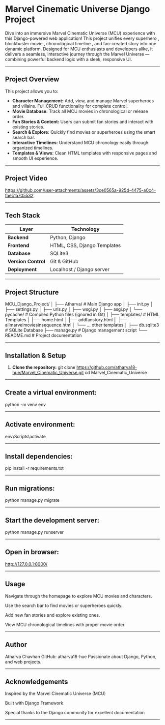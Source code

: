 
#  Marvel Cinematic Universe Django Project  


Dive into an immersive Marvel Cinematic Universe (MCU) experience with this Django-powered web application!
This project unifies every superhero , blockbuster movie , chronological timeline , and fan-created story  into one dynamic platform.
Designed for MCU enthusiasts and developers alike, it delivers a seamless, interactive journey through the Marvel Universe — combining powerful backend logic with a sleek, responsive UI.

------------------------------------------------------------------------------------------------

##  Project Overview

This project allows you to:

- **Character Management:** Add, view, and manage Marvel superheroes and villains. Full CRUD functionality for complete control.
- **Movie Database:** Track all MCU movies in chronological or release order.
- **Fan Stories & Content:** Users can submit fan stories and interact with existing stories.
- **Search & Explore:** Quickly find movies or superheroes using the smart search bar.
- **Interactive Timelines:** Understand MCU chronology easily through organized timelines.
- **Templates & Views:** Clean HTML templates with responsive pages and smooth UI experience.

------------------------------------------------------------------------------------------------
## Project Video

https://github.com/user-attachments/assets/3ce0565a-925d-4475-a0c4-faec1a705532

------------------------------

##  Tech Stack

| Layer            | Technology                    |
|-----------------|-------------------------------|
| **Backend**      | Python, Django               |
| **Frontend**     | HTML, CSS, Django Templates  |
| **Database**     | SQLite3                       |
| **Version Control** | Git & GitHub                |
| **Deployment**   | Localhost / Django server     |

-------------------------------------------------------------------------------------------

##  Project Structure

MCU_Django_Project/
│
├── Atharva/ # Main Django app
│ ├── init.py
│ ├── settings.py
│ ├── urls.py
│ ├── wsgi.py
│ ├── asgi.py
│ └── pycache/ # Compiled Python files (ignored in Git)
│
├── templates/ # HTML Templates
│ ├── home.html
│ ├── addfanstory.html
│ ├── allmarvelmoviesinsequence.html
│ └── ... other templates
│
├── db.sqlite3 # SQLite Database
├── manage.py # Django management script
└── README.md # Project documentation

------------------------------------------------------------------------------------------------

##  Installation & Setup

1. **Clone the repository:**
git clone https://github.com/atharva18-hue/Marvel_Cinematic_Universe.git
cd Marvel_Cinematic_Universe

------------------------------------------------------------------------------------------------

## Create a virtual environment:
python -m venv env

------------------------------------------------------------------------------------------------

## Activate environment:
env\Scripts\activate

------------------------------------------------------------------------------------------------

## Install dependencies:
pip install -r requirements.txt

------------------------------------------------------------------------------------------------

## Run migrations:
python manage.py migrate

------------------------------------------------------------------------------------------------

## Start the development server:
python manage.py runserver

------------------------------------------------------------------------------------------------

## Open in browser:
http://127.0.0.1:8000/

------------------------------------------------------------------------------------------------
## Usage
Navigate through the homepage to explore MCU movies and characters.

Use the search bar to find movies or superheroes quickly.

Add new fan stories and explore existing ones.

View MCU chronological timelines with proper movie order.

------------------------------------------------------------------------------------------------

 ## Author
Atharva Chavhan
GitHub: atharva18-hue
Passionate about Django, Python, and web projects.

------------------------------------------------------------------------------------------------

##  Acknowledgements
Inspired by the Marvel Cinematic Universe (MCU)

Built with Django Framework

Special thanks to the Django community for excellent documentation

------------------------------------------------------------------------------------------------

